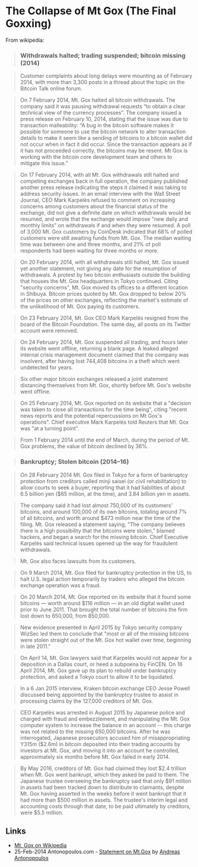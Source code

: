 
# The Collapse of Mt Gox (The Final Goxxing)

From wikipedia:

> ### Withdrawals halted; trading suspended; bitcoin missing (2014)

> Customer complaints about long delays were mounting as of February 2014, with more than 3,300 posts in a thread about the topic on the Bitcoin Talk online forum.

> On 7 February 2014, Mt. Gox halted all bitcoin withdrawals. The company said it was pausing withdrawal requests “to obtain a clear technical view of the currency processes”. The company issued a press release on February 10, 2014, stating that the issue was due to transaction malleability: “A bug in the bitcoin software makes it possible for someone to use the bitcoin network to alter transaction details to make it seem like a sending of bitcoins to a bitcoin wallet did not occur when in fact it did occur. Since the transaction appears as if it has not proceeded correctly, the bitcoins may be resent. Mt Gox is working with the bitcoin core development team and others to mitigate this issue.”

> On 17 February 2014, with all Mt. Gox withdrawals still halted and competing exchanges back in full operation, the company published another press release indicating the steps it claimed it was taking to address security issues. In an email interview with the Wall Street Journal, CEO Mark Karpelès refused to comment on increasing concerns among customers about the financial status of the exchange, did not give a definite date on which withdrawals would be resumed, and wrote that the exchange would impose "new daily and monthly limits" on withdrawals if and when they were resumed. A poll of 3,000 Mt. Gox customers by CoinDesk indicated that 68% of polled customers were still awaiting funds from Mt. Gox. The median waiting time was between one and three months, and 21% of poll respondents had been waiting for three months or more.

> On 20 February 2014, with all withdrawals still halted, Mt. Gox issued yet another statement, not giving any date for the resumption of withdrawals. A protest by two bitcoin enthusiasts outside the building that houses the Mt. Gox headquarters in Tokyo continued. Citing "security concerns", Mt. Gox moved its offices to a different location in Shibuya. Bitcoin prices quoted by Mt. Gox dropped to below 20% of the prices on other exchanges, reflecting the market's estimate of the unlikelihood of Mt. Gox paying its customers.

> On 23 February 2014, Mt. Gox CEO Mark Karpelès resigned from the board of the Bitcoin Foundation. The same day, all posts on its Twitter account were removed.

> On 24 February 2014, Mt. Gox suspended all trading, and hours later its website went offline, returning a blank page. A leaked alleged internal crisis management document claimed that the company was insolvent, after having lost 744,408 bitcoins in a theft which went undetected for years.

> Six other major bitcoin exchanges released a joint statement distancing themselves from Mt. Gox, shortly before Mt. Gox's website went offline.

> On 25 February 2014, Mt. Gox reported on its website that a "decision was taken to close all transactions for the time being", citing "recent news reports and the potential repercussions on Mt Gox's operations". Chief executive Mark Karpelès told Reuters that Mt. Gox was "at a turning point".

> From 1 February 2014 until the end of March, during the period of Mt. Gox problems, the value of bitcoin declined by 36%.

> ### Bankruptcy; Stolen bitcoin (2014–16)

> On 28 February 2014 Mt. Gox filed in Tokyo for a form of bankruptcy protection from creditors called minji saisei (or civil rehabilitation) to allow courts to seek a buyer, reporting that it had liabilities of about 6.5 billion yen ($65 million, at the time), and 3.84 billion yen in assets.

> The company said it had lost almost 750,000 of its customers' bitcoins, and around 100,000 of its own bitcoins, totaling around 7% of all bitcoins, and worth around $473 million near the time of the filing. Mt. Gox released a statement saying, "The company believes there is a high possibility that the bitcoins were stolen,” blamed hackers, and began a search for the missing bitcoin. Chief Executive Karpelès said technical issues opened up the way for fraudulent withdrawals.

> Mt. Gox also faces lawsuits from its customers.

> On 9 March 2014, Mt. Gox filed for bankruptcy protection in the US, to halt U.S. legal action temporarily by traders who alleged the bitcoin exchange operation was a fraud.

> On 20 March 2014, Mt. Gox reported on its website that it found some bitcoins — worth around $116 million — in an old digital wallet used prior to June 2011. That brought the total number of bitcoins the firm lost down to 650,000, from 850,000.

> New evidence presented in April 2015 by Tokyo security company WizSec led them to conclude that "most or all of the missing bitcoins were stolen straight out of the Mt. Gox hot wallet over time, beginning in late 2011."

> On April 14, Mt. Gox lawyers said that Karpelès would not appear for a deposition in a Dallas court, or heed a subpoena by FinCEN. On 16 April 2014, Mt. Gox gave up its plan to rebuild under bankruptcy protection, and asked a Tokyo court to allow it to be liquidated.

> In a 6 Jan 2015 interview, Kraken bitcoin exchange CEO Jesse Powell discussed being appointed by the bankruptcy trustee to assist in processing claims by the 127,000 creditors of Mt. Gox.

> CEO Karpelès was arrested in August 2015 by Japanese police and charged with fraud and embezzlement, and manipulating the Mt. Gox computer system to increase the balance in an account -- this charge was not related to the missing 650,000 bitcoins. After he was interrogated, Japanese prosecutors accused him of misappropriating Y315m ($2.6m) in bitcoin deposited into their trading accounts by investors at Mt. Gox, and moving it into an account he controlled, approximately six months before Mt. Gox failed in early 2014.

> By May 2016, creditors of Mt. Gox had claimed they lost $2.4 trillion when Mt. Gox went bankrupt, which they asked be paid to them. The Japanese trustee overseeing the bankruptcy said that only $91 million in assets had been tracked down to distribute to claimants, despite Mt. Gox having asserted in the weeks before it went bankrupt that it had more than $500 million in assets. The trustee's interim legal and accounting costs through that date, to be paid ultimately by creditors, were $5.5 million.

## Links

* [Mt. Gox on Wikipedia](https://en.wikipedia.org/wiki/Mt._Gox)
* 25-Feb-2014 Antonopoulos.com - [Statement on Mt.Gox](https://antonopoulos.com/statement-on-mt-gox/) by [Andreas Antonopoulos](people/andreas_antonopoulos.md)

